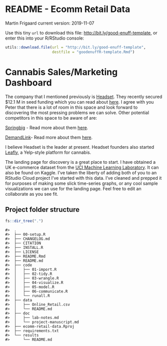 README - Ecomm Retail Data
================
Martin Frigaard
current version: 2019-11-07

Use this tiny `url` to download this file:
<http://bit.ly/good-enuff-template>, or enter this into your R/RStudio
console:

``` r
utils::download.file(url = "http://bit.ly/good-enuff-template", 
                     destfile = "goodenuffR-template.Rmd")
```

# Cannabis Sales/Marketing Dashboard

The company that I mentioned previously is
[Headset](https://www.headset.io/). They recently secured $12.1 M in
seed funding which you can read about
[here](https://www.newcannabisventures.com/leading-cannabis-analytics-company-headset-closes-12-1-million-series-a/).
I agree with you Peter that there is a lot of room in this space and
look forward to discovering the most pressing problems we can solve.
Other potential competitors in this space to be aware of are:

[Springbig](https://www.springbig.com/) - Read more about them
[here](https://www.newcannabisventures.com/springbig-cannabis-dispensary-marketing-engine/).

[DemandLink](https://demandlink.com/solutions/)- Read more about them
[here](https://www.newcannabisventures.com/springbig-cannabis-dispensary-marketing-engine/).

I believe Headset is the leader at present. Headset founders also
started [Leafly](https://www.leafly.com/), a Yelp-style platform for
cannabis.

The landing page for discovery is a great place to start. I have
obtained a UK e-commerce dataset from the [UCI Machine Learning
Laboratory](https://archive.ics.uci.edu/ml/datasets/online+retail). It
can also be found on Kaggle. I’ve taken the liberty of adding both of
you to an RStudio Cloud project I’ve started with this data. I’ve
cleaned and prepped it for purposes of making some slick time-series
graphs, or any cool sample visualizations we can use for the landing
page. Feel free to edit an collaborate as you see fit.

## Project folder structure

``` r
fs::dir_tree(".")
```

    #>  .
    #>  ├── 00-setup.R
    #>  ├── CHANGELOG.md
    #>  ├── CITATION
    #>  ├── INSTALL.R
    #>  ├── LICENSE
    #>  ├── README.Rmd
    #>  ├── README.md
    #>  ├── code
    #>  │   ├── 01-import.R
    #>  │   ├── 02-tidy.R
    #>  │   ├── 03-wrangle.R
    #>  │   ├── 04-visualize.R
    #>  │   ├── 05-model.R
    #>  │   ├── 06-communicate.R
    #>  │   └── runall.R
    #>  ├── data
    #>  │   ├── Online_Retail.csv
    #>  │   └── README.md
    #>  ├── doc
    #>  │   ├── lab-notes.md
    #>  │   └── project-manuscript.md
    #>  ├── ecomm-retail-data.Rproj
    #>  ├── requirements.txt
    #>  └── results
    #>      └── README.md
